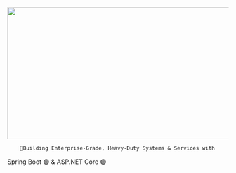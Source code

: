 <a href="#">
  <img height="300" width="850" src="https://i.pinimg.com/originals/cd/54/4e/cd544ea83dedc9872d29289124cc7852.gif"/>
</a>

        🚀Building Enterprise-Grade, Heavy-Duty Systems & Services with 
Spring Boot 🟢 & 
ASP.NET Core 🟣






